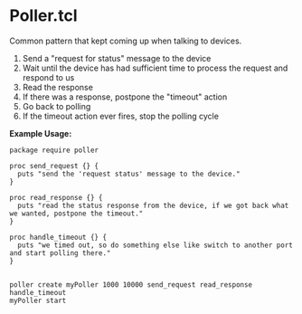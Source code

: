 # Poller.tcl

Common pattern that kept coming up when talking to devices.

1. Send a "request for status" message to the device
2. Wait until the device has had sufficient time to process the request and respond to us
3. Read the response
4. If there was a response, postpone the "timeout" action
5. Go back to polling
6. If the timeout action ever fires, stop the polling cycle


**Example Usage:**
```
package require poller

proc send_request {} {
  puts "send the 'request status' message to the device."
}

proc read_response {} {
  puts "read the status response from the device, if we got back what we wanted, postpone the timeout."
}

proc handle_timeout {} {
  puts "we timed out, so do something else like switch to another port and start polling there."
}


poller create myPoller 1000 10000 send_request read_response handle_timeout
myPoller start
```
